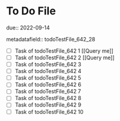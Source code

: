 # To Do File

due:: 2022-09-14

metadatafield:: todoTestFile_642_28

- [ ] Task of todoTestFile_642 1 [[Query me]]
- [ ] Task of todoTestFile_642 2 [[Query me]]
- [ ] Task of todoTestFile_642 3
- [ ] Task of todoTestFile_642 4
- [ ] Task of todoTestFile_642 5
- [ ] Task of todoTestFile_642 6
- [ ] Task of todoTestFile_642 7
- [ ] Task of todoTestFile_642 8
- [ ] Task of todoTestFile_642 9
- [ ] Task of todoTestFile_642 10